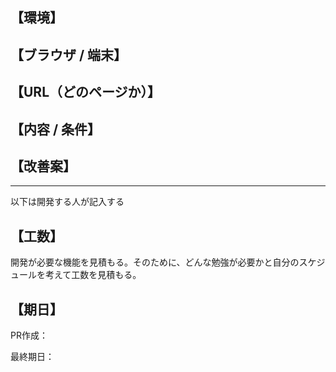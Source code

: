 ## 【環境】

## 【ブラウザ / 端末】

## 【URL（どのページか）】

## 【内容 / 条件】

## 【改善案】

***
以下は開発する人が記入する

## 【工数】
開発が必要な機能を見積もる。そのために、どんな勉強が必要かと自分のスケジュールを考えて工数を見積もる。

## 【期日】
PR作成：

最終期日：